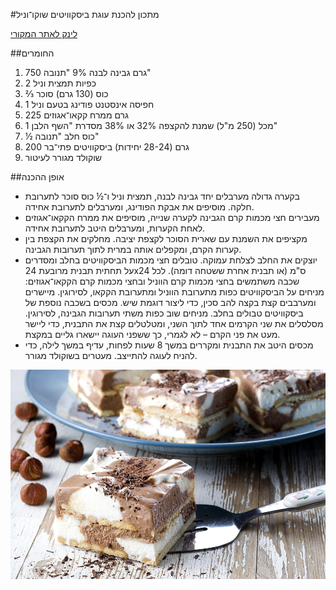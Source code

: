 #מתכון להכנת עוגת ביסקוויטים שוקו־וניל

[לינק לאתר המקורי](http://www.chef-lavan.co.il/item/11418)

##החומרים
1. 750 גרם גבינה לבנה 9% "תנובה"
2. 2 כפיות תמצית וניל
3. ⅔ כוס (130 גרם) סוכר
4. 1 חפיסה אינסטנט פודינג בטעם וניל
5. 225 גרם ממרח קקאו־אגוזים 
6. 1 מכל (250 מ"ל) שמנת להקצפה 32% או 38% מסדרת "השף הלבן"
7. ½ כוס חלב "תנובה"
8. 200 גרם (28-24 יחידות) ביסקוויטים פתי־בר
9. שוקולד מגורר לעיטור

##אופן ההכנה
- בקערה גדולה מערבלים יחד גבינה לבנה, תמצית וניל ו־½ כוס סוכר לתערובת חלקה. מוסיפים את אבקת הפודינג, ומערבלים לתערובת אחידה.
- מעבירים חצי מכמות קרם הגבינה לקערה שנייה, מוסיפים את ממרח הקקאו־אגוזים לאחת הקערות, ומערבלים היטב לתערובת אחידה.
- מקציפים את השמנת עם שארית הסוכר לקצפת יציבה. מחלקים את הקצפת בין קערות הקרם, ומקפלים אותה במרית לתוך תערובות הגבינה.
- יוצקים את החלב לצלחת עמוקה. טובלים חצי מכמות הביסקוויטים בחלב ומסדרים על תחתית תבנית מרובעת 24x24 ס"מ (או תבנית אחרת ששטחה דומה). לכל שכבה משתמשים בחצי מכמות קרם הווניל ובחצי מכמות קרם הקקאו־אגוזים: מניחים על הביסקוויטים כפות מתערובת הווניל ומתערובת הקקאו, לסירוגין. מיישרים ומערבבים קצת בקצה להב סכין, כדי ליצור דוגמת שיש. מכסים בשכבה נוספת של ביסקוויטים טבולים בחלב. מניחים שוב כפות משתי תערובות הגבינה, לסירוגין. מסלסלים את שני הקרמים אחד לתוך השני, ומטלטלים קצת את התבנית, כדי ליישר מעט את פני הקרם – לא לגמרי, כך ששפני העוגה יישארו גליים במקצת. 
- מכסים היטב את התבנית ומקררים במשך 8 שעות לפחות, עדיף במשך לילה, כדי להניח לעוגה להתייצב. מעטרים בשוקולד מגורר.

![מתכון להכנת עוגת ביסקוויט](https://github.com/tomer0912/tomerGit/blob/master/images/cake.jpg)
